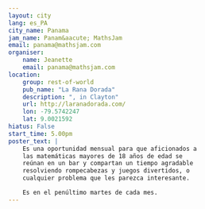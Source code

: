 ```yaml
---
layout: city                                           
lang: es_PA
city_name: Panama                                                               
jam_name: Panam&aacute; MathsJam
email: panama@mathsjam.com
organiser:
    name: Jeanette
    email: panama@mathsjam.com
location:
    group: rest-of-world
    pub_name: "La Rana Dorada"
    description: ", in Clayton"
    url: http://laranadorada.com/
    lon: -79.5742247
    lat: 9.0021592
hiatus: False
start_time: 5.00pm
poster_text: |
    Es una oportunidad mensual para que aficionados a
    las matemáticas mayores de 18 años de edad se 
    reúnan en un bar y compartan un tiempo agradable 
    resolviendo rompecabezas y juegos divertidos, o 
    cualquier problema que les parezca interesante.

    Es en el penúltimo martes de cada mes.
---
```

